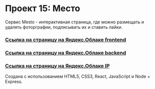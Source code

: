 # Проект 15: Место

 Сервис Mesto - интерактивная страница, где можно размещать и удалять фоторграфии, подписывать их и ставить лайки.
 
 ### [Ссылка на страницу на Яндекс.Облаке frontend](http://holyplace.nomoredomains.work)
 ### [Ссылка на страницу на Яндекс.Облаке backend](http://api.holyplace.nomoredomains.work)
 ### [Ссылка на страницу на Яндекс.Облаке IP](http://51.250.6.102/)

Создана с использованием HTML5, CSS3, React, JavaScript и Node + Express.
